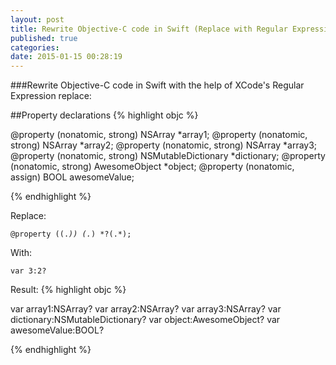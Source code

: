 ```yaml
---
layout: post
title: Rewrite Objective-C code in Swift (Replace with Regular Expressions)
published: true
categories:
date: 2015-01-15 00:28:19
---
```


###Rewrite Objective-C code in Swift with the help of XCode's Regular Expression replace:

##Property declarations
{% highlight objc %}

@property (nonatomic, strong) NSArray *array1;
@property (nonatomic, strong) NSArray *array2;
@property (nonatomic, strong) NSArray *array3;
@property (nonatomic, strong) NSMutableDictionary *dictionary;
@property (nonatomic, strong) AwesomeObject *object;
@property (nonatomic, assign) BOOL awesomeValue;

{% endhighlight %}

Replace:

<code>@property \((.*)\) (.*) \*?(.*);</code>

With:

<code>var $3:$2?</code>

Result:
{% highlight objc %}

var array1:NSArray?
var array2:NSArray?
var array3:NSArray?
var dictionary:NSMutableDictionary?
var object:AwesomeObject?
var awesomeValue:BOOL?

{% endhighlight %}
